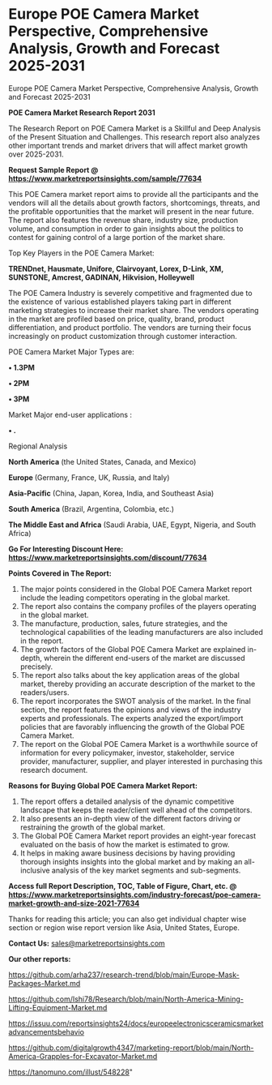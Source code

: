 # Europe POE Camera Market Perspective, Comprehensive Analysis, Growth and Forecast 2025-2031
Europe POE Camera Market Perspective, Comprehensive Analysis, Growth and Forecast 2025-2031

<strong>POE Camera Market Research Report 2031</strong>

The Research Report on POE Camera Market is a Skillful and Deep Analysis of the Present Situation and Challenges. This research report also analyzes other important trends and market drivers that will affect market growth over 2025-2031.

<strong>Request Sample Report @ <a href=https://www.marketreportsinsights.com/sample/77634>https://www.marketreportsinsights.com/sample/77634</a></strong>

This POE Camera market report aims to provide all the participants and the vendors will all the details about growth factors, shortcomings, threats, and the profitable opportunities that the market will present in the near future. The report also features the revenue share, industry size, production volume, and consumption in order to gain insights about the politics to contest for gaining control of a large portion of the market share.

Top Key Players in the POE Camera Market:

<strong>TRENDnet, Hausmate, Unifore, Clairvoyant, Lorex, D-Link, XM, SUNSTONE, Amcrest, GADINAN, Hikvision, Holleywell</strong>

The POE Camera Industry is severely competitive and fragmented due to the existence of various established players taking part in different marketing strategies to increase their market share. The vendors operating in the market are profiled based on price, quality, brand, product differentiation, and product portfolio. The vendors are turning their focus increasingly on product customization through customer interaction.

POE Camera Market Major Types are:

<strong>• 1.3PM

• 2PM

• 3PM</strong>

Market Major end-user applications :

<strong>• .</strong>

Regional Analysis

</u><strong><b>North America</b></strong> (the United States, Canada, and Mexico)

<strong><b>Europe </b></strong>(Germany, France, UK, Russia, and Italy)

<strong><b>Asia-Pacific</b></strong> (China, Japan, Korea, India, and Southeast Asia)

<strong><b>South America</b></strong> (Brazil, Argentina, Colombia, etc.)

<strong><b>The Middle East and Africa</b></strong> (Saudi Arabia, UAE, Egypt, Nigeria, and South Africa)

<strong>Go For Interesting Discount Here: <a href=https://www.marketreportsinsights.com/discount/77634>https://www.marketreportsinsights.com/discount/77634</a></strong>

<strong>Points Covered in The Report:</strong>
<ol>
  <li>The major points considered in the Global POE Camera Market report include the leading competitors operating in the global market.</li>
  <li>The report also contains the company profiles of the players operating in the global market.</li>
  <li>The manufacture, production, sales, future strategies, and the technological capabilities of the leading manufacturers are also included in the report.</li>
  <li>The growth factors of the Global POE Camera Market are explained in-depth, wherein the different end-users of the market are discussed precisely.</li>
  <li>The report also talks about the key application areas of the global market, thereby providing an accurate description of the market to the readers/users.</li>
  <li>The report incorporates the SWOT analysis of the market. In the final section, the report features the opinions and views of the industry experts and professionals. The experts analyzed the export/import policies that are favorably influencing the growth of the Global POE Camera Market.</li>
  <li>The report on the Global POE Camera Market is a worthwhile source of information for every policymaker, investor, stakeholder, service provider, manufacturer, supplier, and player interested in purchasing this research document.</li>
</ol>
<strong>Reasons for Buying Global POE Camera Market Report:</strong>

<ol>
  <li>The report offers a detailed analysis of the dynamic competitive landscape that keeps the reader/client well ahead of the competitors.</li>
  <li>It also presents an in-depth view of the different factors driving or restraining the growth of the global market.</li>
  <li>The Global POE Camera Market report provides an eight-year forecast evaluated on the basis of how the market is estimated to grow.</li>
  <li>It helps in making aware business decisions by having providing thorough insights insights into the global market and by making an all-inclusive analysis of the key market segments and sub-segments.</li>
</ol>
<strong>Access full Report Description, TOC, Table of Figure, Chart, etc. @ <a href=https://www.marketreportsinsights.com/industry-forecast/poe-camera-market-growth-and-size-2021-77634>https://www.marketreportsinsights.com/industry-forecast/poe-camera-market-growth-and-size-2021-77634</a></strong>


Thanks for reading this article; you can also get individual chapter wise section or region wise report version like Asia, United States, Europe.

<strong>Contact Us:</strong>
sales@marketreportsinsights.com

<strong>Our other reports:</strong>

<a href=https://github.com/arha237/research-trend/blob/main/Europe-Mask-Packages-Market.md>https://github.com/arha237/research-trend/blob/main/Europe-Mask-Packages-Market.md</a>

<a href=https://github.com/Ishi78/Research/blob/main/North-America-Mining-Lifting-Equipment-Market.md>https://github.com/Ishi78/Research/blob/main/North-America-Mining-Lifting-Equipment-Market.md</a>

<a href=https://issuu.com/reportsinsights24/docs/europeelectronicsceramicsmarketadvancementsbehavio>https://issuu.com/reportsinsights24/docs/europeelectronicsceramicsmarketadvancementsbehavio</a>

<a href=https://github.com/digitalgrowth4347/marketing-report/blob/main/North-America-Grapples-for-Excavator-Market.md>https://github.com/digitalgrowth4347/marketing-report/blob/main/North-America-Grapples-for-Excavator-Market.md</a>

<a href=https://tanomuno.com/illust/548228>https://tanomuno.com/illust/548228</a>"
